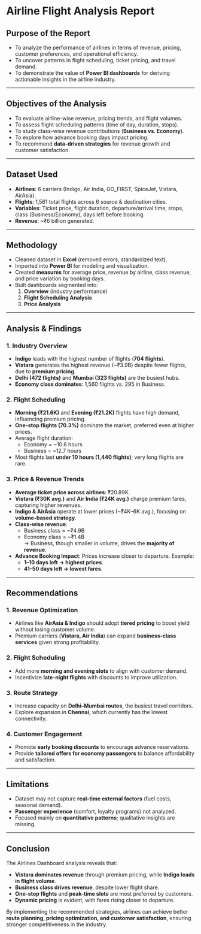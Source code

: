 # Airline Flight Analysis Report  

## Purpose of the Report  
- To analyze the performance of airlines in terms of revenue, pricing, customer preferences, and operational efficiency.  
- To uncover patterns in flight scheduling, ticket pricing, and travel demand.  
- To demonstrate the value of **Power BI dashboards** for deriving actionable insights in the airline industry.  

---

## Objectives of the Analysis  
- To evaluate airline-wise revenue, pricing trends, and flight volumes.  
- To assess flight scheduling patterns (time of day, duration, stops).  
- To study class-wise revenue contributions (**Business vs. Economy**).  
- To explore how advance booking days impact pricing.  
- To recommend **data-driven strategies** for revenue growth and customer satisfaction.  

---

## Dataset Used  
- **Airlines**: 6 carriers (Indigo, Air India, GO_FIRST, SpiceJet, Vistara, AirAsia).  
- **Flights**: 1,561 total flights across 6 source & destination cities.  
- **Variables**: Ticket price, flight duration, departure/arrival time, stops, class (Business/Economy), days left before booking.  
- **Revenue**: ~₹6 billion generated.  

---

## Methodology  
- Cleaned dataset in **Excel** (removed errors, standardized text).  
- Imported into **Power BI** for modeling and visualization.  
- Created **measures** for average price, revenue by airline, class revenue, and price variation by booking days.  
- Built dashboards segmented into:  
  1. **Overview** (industry performance)  
  2. **Flight Scheduling Analysis**  
  3. **Price Analysis**  

---

## Analysis & Findings  

### 1. Industry Overview  
- **Indigo** leads with the highest number of flights (**704 flights**).  
- **Vistara** generates the highest revenue (~₹3.9B) despite fewer flights, due to **premium pricing**.  
- **Delhi (472 flights)** and **Mumbai (323 flights)** are the busiest hubs.  
- **Economy class dominates**: 1,560 flights vs. 295 in Business.  

### 2. Flight Scheduling  
- **Morning (₹21.6K)** and **Evening (₹21.2K)** flights have high demand, influencing premium pricing.  
- **One-stop flights (70.3%)** dominate the market, preferred even at higher prices.  
- Average flight duration:  
  - Economy = ~10.6 hours  
  - Business = ~12.7 hours  
- Most flights last **under 10 hours (1,440 flights)**; very long flights are rare.  

### 3. Price & Revenue Trends  
- **Average ticket price across airlines**: ₹20.89K.  
- **Vistara (₹30K avg.)** and **Air India (₹24K avg.)** charge premium fares, capturing higher revenues.  
- **Indigo & AirAsia** operate at lower prices (~₹4K–6K avg.), focusing on **volume-based strategy**.  
- **Class-wise revenue**:  
  - Business class = ~₹4.9B  
  - Economy class = ~₹1.4B  
  → Business, though smaller in volume, drives the **majority of revenue**.  
- **Advance Booking Impact**: Prices increase closer to departure. Example:  
  - **1–10 days left → highest prices**.  
  - **41–50 days left → lowest fares**.  

---

## Recommendations  

### 1. Revenue Optimization  
- Airlines like **AirAsia & Indigo** should adopt **tiered pricing** to boost yield without losing customer volume.  
- Premium carriers (**Vistara, Air India**) can expand **business-class services** given strong profitability.  

### 2. Flight Scheduling  
- Add more **morning and evening slots** to align with customer demand.  
- Incentivize **late-night flights** with discounts to improve utilization.  

### 3. Route Strategy  
- Increase capacity on **Delhi–Mumbai routes**, the busiest travel corridors.  
- Explore expansion in **Chennai**, which currently has the lowest connectivity.  

### 4. Customer Engagement  
- Promote **early booking discounts** to encourage advance reservations.  
- Provide **tailored offers for economy passengers** to balance affordability and satisfaction.  

---

## Limitations  
- Dataset may not capture **real-time external factors** (fuel costs, seasonal demand).  
- **Passenger experience** (comfort, loyalty programs) not analyzed.  
- Focused mainly on **quantitative patterns**; qualitative insights are missing.  

---

## Conclusion  
The Airlines Dashboard analysis reveals that:  
- **Vistara dominates revenue** through premium pricing, while **Indigo leads in flight volume**.  
- **Business class drives revenue**, despite lower flight share.  
- **One-stop flights** and **peak-time slots** are most preferred by customers.  
- **Dynamic pricing** is evident, with fares rising closer to departure.  

By implementing the recommended strategies, airlines can achieve better **route planning, pricing optimization, and customer satisfaction**, ensuring stronger competitiveness in the industry.  
